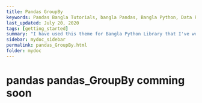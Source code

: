 ```yaml
---
title: Pandas GroupBy
keywords: Pandas Bangla Tutorials, bangla Pandas, Bangla Python, Data Preprocessing Bangla, Monad wizard
last_updated: July 20, 2020
tags: [getting_started]
summary: "I have used this theme for Bangla Python Library that I've worked on as a professional technical writer."
sidebar: mydoc_sidebar
permalink: pandas_GroupBy.html
folder: mydoc
---
```


# pandas pandas_GroupBy comming soon











